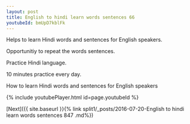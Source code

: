 ```yaml
---
layout: post
title: English to hindi learn words sentences 66 
youtubeId: bmUpD7kblFk
---
```

 
 
Helps to learn Hindi words and sentences for English speakers.

Opportunitiy to repeat the words sentences. 

Practice Hindi language. 
 
10 minutes practice every day. 
 
How to learn Hindi words and sentences for English speakers 
 
{% include youtubePlayer.html id=page.youtubeId %}
 
 
[Next]({{ site.baseurl }}{% link  split1/_posts/2016-07-20-English to hindi learn words sentences 847 .md%})
 
